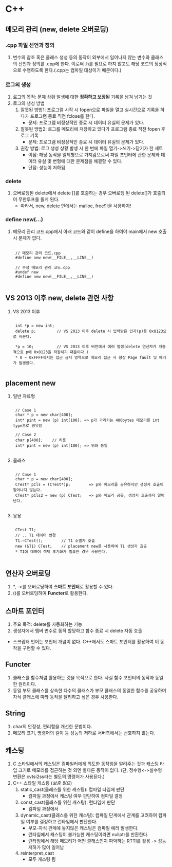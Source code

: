 # C++
## 메모리 관리 (new, delete 오버로딩)
### .cpp 파일 선언과 정의
1. 변수의 참조 혹은 클래스 생성 등의 동작이 외부에서 일어나지 않는 변수와 클래스의 선언과 정의를 .cpp에 한다. 이로써 .h를 필요로 하지 않고도 해당 코드의 정상적으로 수행하도록 한다.(.cpp는 컴파일 대상이기 때문이다.)

### 로그의 생성
1. 로그의 목적: 문제 상황 발생에 대한 **정확하고 보장된** 기록을 남겨 남기는 것
2. 로그의 생성 방법
    1) 잘못된 방법1: 프로그램 시작 시 fopen으로 파일을 열고 실시간으로 기록을 하다가 프로그램 종료 직전 fclose를 한다.
        * 문제: 프로그램 비정상적인 종료 시 데이터 유실의 문제가 있다.
    2) 잘못된 방법2: 로그를 메모리에 저장하고 있다가 프로그램 종료 직전 fopen 후 로그 기록
        * 문제: 프로그램 비정상적인 종료 시 데이터 유실의 문제가 있다.
    3) 권장 방법: 로그 생성 상황 발생 시 한 번에 파일 열기->쓰기->닫기가 한 세트
        * 이점: 해당 동작을 일체형으로 가져감으로써 파일 포인터에 관한 문제와 데이터 유실 및 변형에 대한 문제점을 해결할 수 있다.
        * 단점: 성능이 저하됨

### delete
1. 오버로딩된 delete에서 delete []를 호출하는 경우 오버로딩 된 delete[]가 호출되어 무한루프를 돌게 된다.
    * 따라서, new, delete 안에서는 malloc, free만을 사용하자!

### define new(...)
1. 메모리 관리 코드.cpp에서 아래 코드와 같이 define을 하여야 main에서 new 호출 시 문제가 없다.
    <pre><code>
    // 메모리 관리 코드.cpp
    #define new new(__FILE__,__LINE__)

    // 수정 메모리 관리 코드.cpp
    #undef new
    #define new new(__FILE__,__LINE__)
    </code></pre>

## VS 2013 이후 new, delete 관련 사항 
1. VS 2013 이후
    <pre><code>
    int *p = new int;
    delete p;         // VS 2013 이후 delete 시 입력받은 인자(p)를 0x8123으로 바꾼다.

    *p = 10;          // VS 2013 이후 버전에서 에러 발생(delete 연산자가 자동적으로 p에 0x8123을 저장하기 때문이다.)
    * 0 ~ 0xFFFF까지는 접근 금지 영역으로 메모리 접근 시 항상 Page fault 및 에러가 발생한다.
    </code></pre>
  
## placement new
1. 일반 자료형
    <pre><code>
    // Case 1
    char * p = new char[400];
    int* pint = new (p) int[100]; => p가 가리키는 400bytes 메모리를 int type으로 공유함
    
    // Case 2
    char p[400];    // 허용
    int* pint = new (p) int[100]; => 위와 동일
    </code></pre>
2. 클래스
    <pre><code>
    // Case 1
    char * p = new char[400];
    CTest* pCls = (CTest*)p;        => p와 메모리를 공유하지만 생성자 호출이 일어나지 않는다.
    CTest* pCls2 = new (p) CTest;   => p와 메모리 공유, 생성자 호출까지 일어난다.
    </code></pre>
3. 응용
    <pre><code>
    CTest T1;
    // .. T1 데이터 변경
    T1.~CTest();        // T1 소멸자 호출
    new (&T1) CTest;    // placement new를 사용하여 T1 생성자 호출
    * T1에 대하여 객체 초기화가 필요한 경우 사용한다.
    </code></pre>

## 연산자 오버로딩
1. *, ->를 오버로딩하여 **스마트 포인터**로 활용할 수 있다.
2. ()를 오버로딩하여 **Functer**로 활용한다.

## 스마트 포인터
1. 주요 목적: delete를 자동화하는 기능
2. 생성자에서 멤버 변수로 동적 할당하고 함수 종료 시 delete 자동 호출
* 스크립터 언어는 포인터 개념이 없다. C++에서도 스마트 포인터를 활용하여 이 동작을 구현할 수 있다.

## Functer
1. 클래스를 함수처럼 활용하는 것을 목적으로 한다. 사실 함수 포인터의 동작과 동일한 원리이다.
2. 동일 부모 클래스를 상속한 다수의 클래스가 부모 클래스의 동일한 함수를 공유하며 자식 클래스에 따라 동작을 달리하고 싶은 경우 사용한다.

## String
1. char의 안정성, 편리함을 개선한 문법이다.
2. 메모리 크기, 명령어의 길이 등 성능의 저하로 서버측에서는 선호하지 않는다.

## 캐스팅
1. C 스타일에서의 캐스팅은 컴파일러에게 의도한 동작임을 알려주는 것과 캐스팅 타입 크기로 메모리를 접근하는 것 외엔 별다른 동작이 없다. (단, 정수형<->실수형 변환은 cvtsi2ss라는 별도의 명령어가 사용된다.) 
2. C++ 스타일 캐스팅 (*보충 필요*)
    1) static_cast(클래스를 위한 캐스팅): 컴파일 타임에 판단
        * 컴파일 과정에서 캐스팅 여부 판단하여 컴파일 결정
    2) const_cast(클래스를 위한 캐스팅): 런타임에 판단
        * 컴파일 과정에서 
    3) dynamic_cast(클래스를 위한 캐스팅): 컴파일 단계에서 관계를 고려하여 컴파일 여부를 결정하고 런타임에서 판단한다.
        * 부모-자식 관계에 놓지않은 캐스팅은 컴파일 에러 발생한다.
        * 런타임에서 캐스팅이 불가능한 캐스팅이라면 nullptr를 반환한다.
        * 런타임에서 해당 메모리가 어떤 클래스인지 파악하는 RTTI를 활용 -> 성능 저하가 많이 일어남
    4) reinterpret_cast
        * 모두 캐스팅 됨

